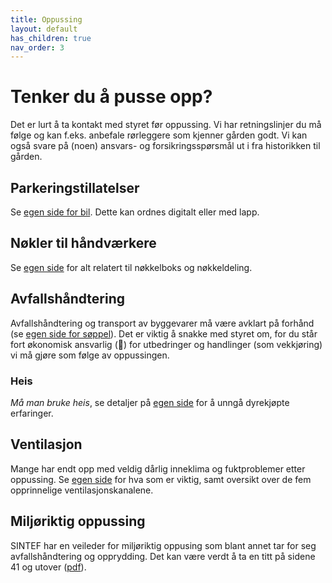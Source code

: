 ```yaml
---
title: Oppussing
layout: default
has_children: true
nav_order: 3
---
```


# Tenker du å pusse opp?
Det er lurt å ta kontakt med styret før oppussing. Vi har retningslinjer du må følge og kan f.eks. anbefale rørleggere som kjenner gården godt. Vi kan også svare på (noen) ansvars- og forsikringsspørsmål ut i fra historikken til gården.

## Parkeringstillatelser
Se [egen side for bil](/praktisk/bil#parkeringstillatelser-for-bakg%C3%A5rden). Dette kan ordnes digitalt eller med lapp.

## Nøkler til håndværkere
Se [egen side](/praktisk/nøkler) for alt relatert til nøkkelboks og nøkkeldeling.

## Avfallshåndtering
Avfallshåndtering og transport av byggevarer må være avklart på forhånd (se [egen side for søppel](/søppel)). 
Det er viktig å snakke med styret om, for du står fort økonomisk ansvarlig (💸) for utbedringer og handlinger (som vekkjøring) vi må gjøre som følge av oppussingen. 

### Heis
_Må man bruke heis_, se detaljer på [egen side](./heis) for å unngå dyrekjøpte erfaringer.

## Ventilasjon
Mange har endt opp med veldig dårlig inneklima og fuktproblemer etter oppussing. Se [egen side](/ventilasjon) for hva som er viktig, samt oversikt over de fem opprinnelige ventilasjonskanalene.

## Miljøriktig oppussing
SINTEF har en veileder for miljøriktig oppusing som blant annet tar for seg avfallshåndtering og opprydding. Det kan være verdt å ta en titt på sidene 41 og utover ([pdf](https://www.sintef.no/globalassets/upload/byggforsk/forbrukerveileder_miljoriktig_oppussing.pdf)).
